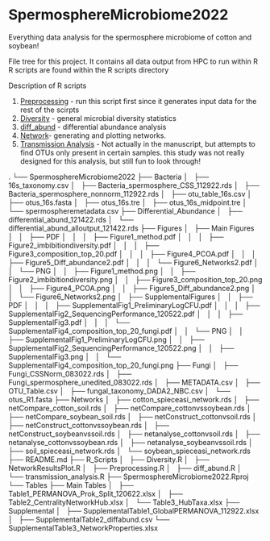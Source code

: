 # SpermosphereMicrobiome2022
Everything data analysis for the spermosphere microbiome of cotton and soybean!

File tree for this project. It contains all data output from HPC to run within R
R scripts are found within the R scripts directory


Description of R scripts 
1. [Preprocessing](R_Scripts/Preprocessing.R) - run this script first since it generates input data for the rest of the    scirpts 
2. [Diversity](R_Scripts/Diversity.R) - general microbial diversity statistics 
3. [diff_abund](R_Scripts/diff_abund.R) - differential abundance analysis 
4. [Network](R_Scripts/NetworkResultsPlot.R)- generating and plotting networks. 
5. [Transmission Analysis](R_Scripts/transmission_analysis.R) - Not actually in the         manuscript, but attempts to find OTUs only present in certain samples. this study was not really designed for this analysis, but still fun to look through! 

.
└── SpermosphereMicrobiome2022
    ├── Bacteria
    │   ├── 16s_taxonomy.csv
    │   ├── Bacteria_spermosphere_CSS_112922.rds
    │   ├── Bacteria_spermosphere_nonnorm_112922.rds
    │   ├── otu_table_16s.csv
    │   ├── otus_16s.fasta
    │   ├── otus_16s.tre
    │   ├── otus_16s_midpoint.tre
    │   └── spermospheremetadata.csv
    ├── Differential_Abundance
    │   ├── differential_abund_121422.rds
    │   └── differential_abund_alloutput_121422.rds
    ├── Figures
    │   ├── Main Figures
    │   │   ├── PDF
    │   │   │   ├── Figure1_method.pdf
    │   │   │   ├── Figure2_imbibitiondiversity.pdf
    │   │   │   ├── Figure3_composition_top_20.pdf
    │   │   │   ├── Figure4_PCOA.pdf
    │   │   │   ├── Figure5_Diff_abundance2.pdf
    │   │   │   └── Figure6_Networks2.pdf
    │   │   └── PNG
    │   │       ├── Figure1_method.png
    │   │       ├── Figure2_imbibitiondiversity.png
    │   │       ├── Figure3_composition_top_20.png
    │   │       ├── Figure4_PCOA.png
    │   │       ├── Figure5_Diff_abundance2.png
    │   │       └── Figure6_Networks2.png
    │   ├── SupplementalFigures
    │   │   ├── PDF
    │   │   │   ├── SupplementalFig1_PreliminaryLogCFU.pdf
    │   │   │   ├── SupplementalFig2_SequencingPerformance_120522.pdf
    │   │   │   ├── SupplementalFig3.pdf
    │   │   │   └── SupplementalFig4_composition_top_20_fungi.pdf
    │   │   └── PNG
    │   │       ├── SupplementalFig1_PreliminaryLogCFU.png
    │   │       ├── SupplementalFig2_SequencingPerformance_120522.png
    │   │       ├── SupplementalFig3.png
    │   │       └── SupplementalFig4_composition_top_20_fungi.png
    ├── Fungi
    │   ├── Fungi_CSSNorm_083022.rds
    │   ├── Fungi_spermosphere_unedited_083022.rds
    │   ├── METADATA.csv
    │   ├── OTU_Table.csv
    │   ├── fungal_taxonomy_DADA2_NBC.csv
    │   └── otus_R1.fasta
    ├── Networks
    │   ├── cotton_spieceasi_network.rds
    │   ├── netCompare_cotton_soil.rds
    │   ├── netCompare_cottonvssoybean.rds
    │   ├── netCompare_soybean_soil.rds
    │   ├── netConstruct_cottonvsoil.rds
    │   ├── netConstruct_cottonvssoybean.rds
    │   ├── netConstruct_soybeanvssoil.rds
    │   ├── netanalyse_cottonvsoil.rds
    │   ├── netanalyse_cottonvssoybean.rds
    │   ├── netanalyse_soybeanvssoil.rds
    │   ├── soil_spieceasi_network.rds
    │   └── soybean_spieceasi_network.rds
    ├── README.md
    ├── R_Scripts
    │   ├── Diversity.R
    │   ├── NetworkResultsPlot.R
    │   ├── Preprocessing.R
    │   ├── diff_abund.R
    │   └── transmission_analysis.R
    ├── SpermosphereMicrobiome2022.Rproj
    └── Tables
        ├── Main Tables
        │   ├── Table1_PERMANOVA_Prok_Split_120622.xlsx
        │   ├── Table2_CentralityNetworkHub.xlsx
        │   └── Table3_HubTaxa.xlsx
        ├── Supplemental
        │   ├── SupplementalTable1_GlobalPERMANOVA_112922.xlsx
        │   ├── SupplementalTable2_diffabund.csv
            └── SupplementalTable3_NetworkProperties.xlsx
      
